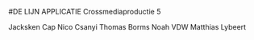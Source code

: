 #DE LIJN APPLICATIE
Crossmediaproductie 5

Jacksken Cap
Nico Csanyi
Thomas Borms
Noah VDW
Matthias Lybeert
